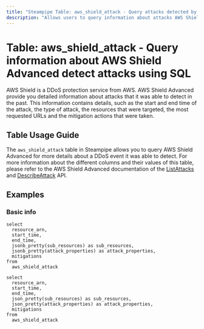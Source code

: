 ```yaml
---
title: "Steampipe Table: aws_shield_attack - Query attacks detected by AWS Shield Advanced in the past using SQL"
description: "Allows users to query information about attacks AWS Shield Advanced was able to detect in the past and provide detailed information about the attack."
---
```


# Table: aws_shield_attack - Query information about AWS Shield Advanced detect attacks using SQL

AWS Shield is a DDoS protection service from AWS. AWS Shield Advanced provide you detailed information about attacks that it was able to detect in the past. This information contains details, such as the start and end time of the attack, the type of attack, the resources that were targeted, the most requested URLs and the mitigation actions that were taken.

## Table Usage Guide

The `aws_shield_attack` table in Steampipe allows you to query AWS Shield Advanced for more details about a DDoS event it was able to detect. For more information about the different columns and their values of this table, please refer to the AWS Shield Advanced documentation of the [ListAttacks](https://docs.aws.amazon.com/waf/latest/DDOSAPIReference/API_ListAttacks.html#API_ListAttacks_ResponseSyntax) and [DescribeAttack](https://docs.aws.amazon.com/waf/latest/DDOSAPIReference/API_DescribeAttack.html#API_DescribeAttack_ResponseSyntax) API.

## Examples

### Basic info

```sql+postgres
select
  resource_arn,
  start_time,
  end_time,
  jsonb_pretty(sub_resources) as sub_resources,
  jsonb_pretty(attack_properties) as attack_properties,
  mitigations
from
  aws_shield_attack
```

```sql+sqlite
select
  resource_arn,
  start_time,
  end_time,
  json_pretty(sub_resources) as sub_resources,
  json_pretty(attack_properties) as attack_properties,
  mitigations
from
  aws_shield_attack
```
